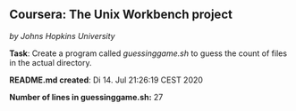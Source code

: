 ## Coursera: The Unix Workbench project

*by Johns Hopkins University*

**Task**: Create a program called *guessinggame.sh* to guess the count of files in the actual directory.

**README.md created**: Di 14. Jul 21:26:19 CEST 2020

**Number of lines in guessinggame.sh:** 27
